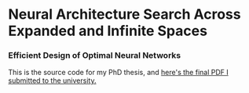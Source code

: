 # Neural Architecture Search Across Expanded and Infinite Spaces
### Efficient Design of Optimal Neural Networks

This is the source code for my PhD thesis, and [here's the final PDF I submitted to the university.](https://github.com/RobGeada/phd_thesis/blob/main/thesis_robgeada_final.pdf)
